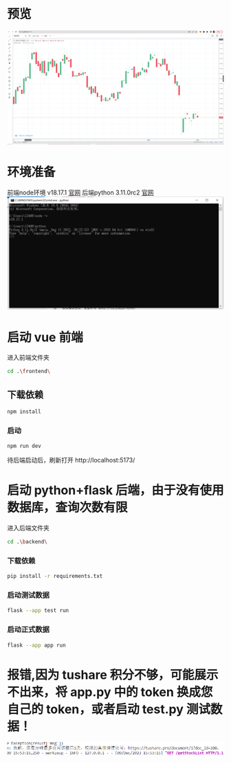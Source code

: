 # 预览

![image](img/image.png)

# 环境准备
前端node环境 v18.17.1 [官网](https://nodejs.org/en) 
后端python 3.11.0rc2  [官网](https://www.python.org/) 
![image](img/image2.png)
# 启动 vue 前端

进入前端文件夹

```sh
cd .\frontend\
```

## 下载依赖

```sh
npm install
```

### 启动

```sh
npm run dev
```

待后端启动后，刷新打开 http://localhost:5173/


# 启动 python+flask 后端，由于没有使用数据库，查询次数有限

进入后端文件夹

```sh
cd .\backend\
```
### 下载依赖

```sh
pip install -r requirements.txt 
```

### 启动测试数据

```sh
flask --app test run
```

### 启动正式数据

```sh
flask --app app run
```

# 报错,因为 tushare 积分不够，可能展示不出来，将 app.py 中的 token 换成您自己的 token，或者启动 test.py 测试数据！

![image](img/image1.png)
